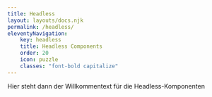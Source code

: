 ```yaml
---
title: Headless
layout: layouts/docs.njk 
permalink: /headless/ 
eleventyNavigation:
    key: headless 
    title: Headless Components 
    order: 20
    icon: puzzle
    classes: "font-bold capitalize"
---
```


Hier steht dann der Willkommentext für die Headless-Komponenten